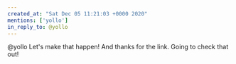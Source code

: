 ```yaml
---
created_at: "Sat Dec 05 11:21:03 +0000 2020"
mentions: ['yollo']
in_reply_to: @yollo
---
```


@yollo Let's make that happen! And thanks for the link. Going to check that out!